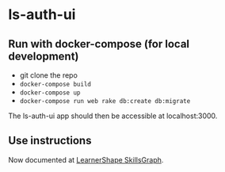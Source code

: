 # ls-auth-ui #

## Run with docker-compose (for local development) ##

* git clone the repo
* `docker-compose build`
* `docker-compose up`
* `docker-compose run web rake db:create db:migrate`

The ls-auth-ui app should then be accessible at localhost:3000.

## Use instructions ##

Now documented at [LearnerShape SkillsGraph](https://learnershape.gitbook.io/learnershape-skillsgraph/).
